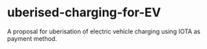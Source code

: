 # uberised-charging-for-EV
A proposal for uberisation of electric vehicle charging using IOTA as payment method.
